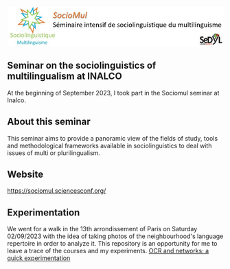 ![sociolinguistics_inalco](images/entete_8.jpg)

## Seminar on the sociolinguistics of multilingualism at INALCO
At the beginning of September 2023, I took part in the Sociomul seminar at Inalco. 


## About this seminar
This seminar aims to provide a panoramic view of the fields of study, tools and methodological frameworks available in sociolinguistics to deal with issues of multi or plurilingualism.

## Website
https://sociomul.sciencesconf.org/

## Experimentation
We went for a walk in the 13th arrondissement of Paris on Saturday 02/09/2023 with the idea of taking photos of the neighbourhood's language repertoire in order to analyze it. This repository is an opportunity for me to leave a trace of the courses and my experiments.
[OCR and networks: a quick experimentation](https://dardeum.github.io/inalco_sociomul/linguistics_landscapes.html)

